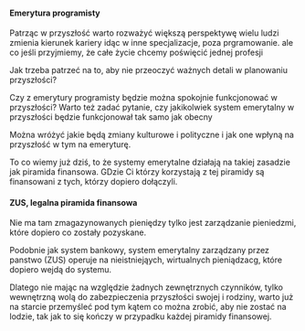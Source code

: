 #### Emerytura programisty
Patrząc w przyszłość warto rozważyć większą perspektywę
wielu ludzi zmienia kierunek kariery idąc w inne specjalizacje, poza prgramowanie.
ale co jeśli przyjmiemy, że całe życie chcemy poświęcić jednej profesji

Jak trzeba patrzeć na to, aby nie przeoczyć ważnych detali w planowaniu przyszłości? 

Czy z emerytury programisty będzie można spokojnie funkcjonować w przyszłości?
Warto też zadać pytanie, czy jakikolwiek system emerytalny w przyszłości będzie
funkcjonował tak samo jak obecny

Można wróżyć jakie będą zmiany kulturowe i polityczne i jak one wpłyną na przyszłość w tym na emeryturę.

To co wiemy już dziś, to że systemy emerytalne działają na takiej zasadzie jak piramida finansowa.
GDzie Ci którzy korzystają z tej piramidy są finansowani z tych, którzy dopiero dołączyli.

#### ZUS, legalna piramida finansowa
Nie ma tam zmagazynowanych pieniędzy tylko jest zarządzanie pieniedzmi, które dopiero co zostały pozyskane.

Podobnie jak system bankowy, system emerytalny zarządzany przez panstwo (ZUS) operuje
na nieistniejąych, wirtualnych pieniądzacg, które dopiero wejdą do systemu.


Dlatego nie mając na względzie żadnych zewnętrznych czynników, tylko wewnętrzną wolą
do zabezpieczenia przyszłości swojej i rodziny, warto już na starcie przemyśleć
pod tym kątem co można zrobić, aby nie zostać na lodzie, tak jak to się kończy w przypadku
każdej piramidy finansowej.

 
